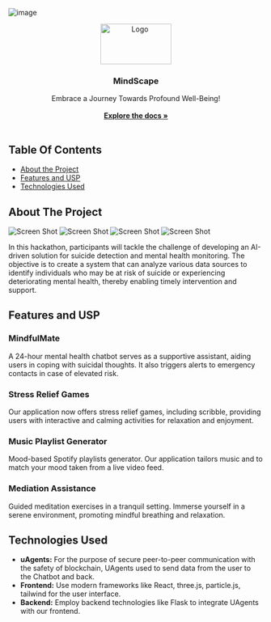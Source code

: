 ![image](https://github.com/Kashish-G/Synergy_DustBytes/assets/113776577/c82953bc-351f-41a6-b90c-8ce5cd7f5362)<br/>
<p align="center">
  <a href="https://github.com/Kashish-G/Synergy_DustBytes">
    <img src="https://github.com/Kashish-G/Synergy_DustBytes/blob/devshah/public/mindscape.png" alt="Logo" width="140" height="80">
  </a>

  <h3 align="center">MindScape</h3>

  <p align="center">
    Embrace a Journey Towards Profound Well-Being!
    <br/>
    <br/>
    <a href="https://github.com/Kashish-G/Synergy_DustBytes"><strong>Explore the docs »</strong></a>
    <br/>
    <br/>
<!--     <a href="https://github.com/Kashish-G/Synergy_DustBytes">View Demo</a> -->
  </p>
</p>

## Table Of Contents

* [About the Project](#about-the-project)
* [Features and USP](#features-and-usp)
* [Technologies Used](#technologies-used)

## About The Project

![Screen Shot](https://github.com/Kashish-G/Synergy_DustBytes/blob/main/Screenshot%202024-02-25%20111055.png)
![Screen Shot](https://github.com/Kashish-G/Synergy_DustBytes/blob/main/image.png)
![Screen Shot](https://github.com/Kashish-G/Synergy_DustBytes/blob/main/Screenshot%202024-02-25%20112357.png)
![Screen Shot](https://github.com/Kashish-G/Synergy_DustBytes/blob/main/Screenshot%202024-02-25%20112618.png)


In this hackathon, participants will tackle the challenge of developing an AI-driven solution for suicide detection and mental health monitoring. The objective is to create a system that can analyze various data sources to identify individuals who may be at risk of suicide or experiencing deteriorating mental health, thereby enabling timely intervention and support. 


## Features and USP

### MindfulMate
A 24-hour mental health chatbot serves as a supportive assistant, aiding users in coping with suicidal thoughts. It also triggers alerts to emergency contacts in case of elevated risk.

### Stress Relief Games
Our application now offers stress relief games, including scribble, providing users with interactive and calming activities for relaxation and enjoyment.

### Music Playlist Generator 
Mood-based Spotify playlists generator. Our application tailors music and to match your mood taken from a live video feed.

### Mediation Assistance
Guided meditation exercises in a tranquil setting. Immerse yourself in a serene environment, promoting mindful breathing and relaxation.

  
## Technologies Used

- **uAgents:** For the purpose of secure peer-to-peer communication with the safety of blockchain, UAgents used to send data from the user to the Chatbot and back.
- **Frontend:** Use modern frameworks like React, three.js, particle.js, tailwind for the user interface.
- **Backend:** Employ backend technologies like Flask to integrate UAgents with our frontend.


